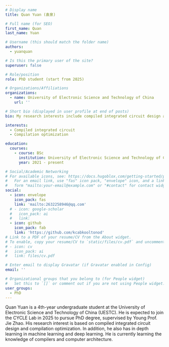 ```yaml
---
# Display name
title: Quan Yuan (袁泉)

# Full name (for SEO)
first_name: Quan 
last_name: Yuan

# Username (this should match the folder name)
authors:
  - yuanquan

# Is this the primary user of the site?
superuser: false

# Role/position
role: PhD student (start from 2025)

# Organizations/Affiliations
organizations:
  - name: University of Electronic Science and Technology of China
    url: ''

# Short bio (displayed in user profile at end of posts)
bio: My research interests include compiled integrated circuit design and compilation optimization.

interests:
  - Compiled integrated circuit
  - Compilation optimization

education:
  courses:
    - course: BSc
      institution: University of Electronic Science and Technology of China
      year: 2021 - present

# Social/Academic Networking
# For available icons, see: https://docs.hugoblox.com/getting-started/page-builder/#icons
#   For an email link, use "fas" icon pack, "envelope" icon, and a link in the
#   form "mailto:your-email@example.com" or "#contact" for contact widget.
social:
  - icon: envelope
    icon_pack: fas
    link: 'mailto:2632258946@qq.com'
  # - icon: google-scholar
  #   icon_pack: ai
  #   link: 
  - icon: github
    icon_pack: fab
    link: 'https://github.com/kcabkooltonod'
# Link to a PDF of your resume/CV from the About widget.
# To enable, copy your resume/CV to `static/files/cv.pdf` and uncomment the lines below.
# - icon: cv
#   icon_pack: ai
#   link: files/cv.pdf

# Enter email to display Gravatar (if Gravatar enabled in Config)
email: ''

# Organizational groups that you belong to (for People widget)
#   Set this to `[]` or comment out if you are not using People widget.
user_groups:
  - PhD
---
```


Quan Yuan is a 4th-year undergraduate student at the University of Electronic Science and Technology of China (UESTC). He is expected to join the CYCLE Lab in 2025 to pursue PhD degree, supervised by Young Prof. Jie Zhao. His research interest is based on compiled integrated circuit design and compilation optimization. In addition, he also has in depth learning in machine learning and deep learning. He is currently learning the knowledge of compilers and computer architecture.

